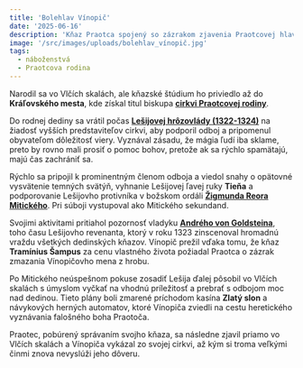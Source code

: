 ```yaml
---
title: 'Bolehlav Vínopič'
date: '2025-06-16'
description: 'Kňaz Praotca spojený so zázrakom zjavenia Praotcovej hlavy'
image: '/src/images/uploads/bolehlav_vínopič.jpg'
tags:
  - náboženstvá
  - Praotcova rodina
---
```


Narodil sa vo Vlčích skalách, ale kňazské štúdium ho priviedlo až do **Kráľovského mesta**, kde získal titul biskupa **[cirkvi Praotcovej rodiny](/articles/Cirkev-Praotcovej-rodiny.md)**.

Do rodnej dediny sa vrátil počas **[Lešijovej hrôzovlády (1322-1324)](/articles/Lesij.md)** na žiadosť vyšších predstaviteľov cirkvi, aby podporil odboj a pripomenul obyvateľom dôležitosť viery. Vyznával zásadu, že mágia ľudí iba sklame, preto by rovno mali prosiť o pomoc bohov, pretože ak sa rýchlo spamätajú, majú čas zachrániť sa.

Rýchlo sa pripojil k prominentným členom odboja a viedol snahy o opätovné vysvätenie temných svätýň, vyhnanie Lešijovej ľavej ruky **Tieňa** a podporovanie Lešijovho protivníka v božskom ordáli **[Žigmunda Reora Mitického](/articles/Zigmund-Reor-Miticky.md)**. Pri súboji vystupoval ako Mitického sekundand.

Svojimi aktivitami pritiahol pozornosť vladyku **[Andrého von Goldsteina](/articles/Andre-von-Goldstein.md)**, toho času Lešijovho revenanta, ktorý v roku 1323 zinscenoval hromadnú vraždu všetkých dedinských kňazov. Vínopič prežil vďaka tomu, že kňaz **Tramínius Šampus** za cenu vlastného života požiadal Praotca o zázrak zmazania Vínopičovho mena z hrobu.

Po Mitického neúspešnom pokuse zosadiť Lešija ďalej pôsobil vo Vlčích skalách s úmyslom vyčkať na vhodnú príležitosť a prebrať s odbojom moc nad dedinou. Tieto plány boli zmarené príchodom kasína **Zlatý slon** a návykových herných automatov, ktoré Vínopiča zviedli na cestu heretického vyznávania falošného boha Praotoča.

Praotec, pobúrený správaním svojho kňaza, sa následne zjavil priamo vo Vlčích skalách a Vínopiča vykázal zo svojej cirkvi, až kým si troma veľkými činmi znova nevyslúži jeho dôveru.


